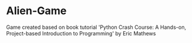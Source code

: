 # Alien-Game
Game created based on book tutorial 'Python Crash Course: A Hands-on, Project-based Introduction to Programming' by Eric Mathews
